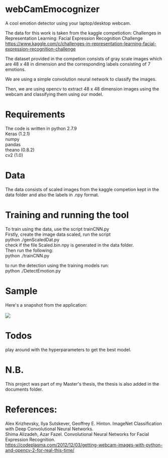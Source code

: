 # webCamEmocognizer
A cool emotion detector using your laptop/desktop webcam.

The data for this work is taken from the kaggle competiotion: 
Challenges in Representation Learning: Facial Expression Recognition Challenge https://www.kaggle.com/c/challenges-in-representation-learning-facial-expression-recognition-challenge

The dataset provided in the competion consists of gray scale images which are 48 x 48 in dimension and the corresponding labels consisting of 7 emotions.

We are using a simple convolution neural network to classify the images.

Then, we are using opencv to extract 48 x 48 dimension images using the webcam and classifying them using our model.

# Requirements

The code is written in python 2.7.9 </br>
Keras (1.2.1) </br>
numpy </br>
pandas </br>
theano (0.8.2) </br>
cv2 (1.0) </br>

# Data
The data consists of scaled images from the kaggle competion kept in the data folder and also the labels in .npy format.

# Training and running the tool

To train using the data, use the script trainCNN.py </br>
Firstly, create the image data scaled, run the script </br>
python ./genScaledDat.py </br>
check if the file Scaled.bin.npy is generated in the data folder. </br>
Then run the following: </br>
python ./trainCNN.py

to run the detection using the training models run:</br>
python ./DetectEmotion.py

# Sample
Here's a snapshot from the application:</br>
</br>
![](https://github.com/DeepInEvil/webCamEmocognizer/blob/master/gif/optimised.gif)
# Todos
play around with the hyperparameters to get the best model.

# N.B.
This project was part of my Master's thesis, the thesis is also added in the documents folder.

# References:
Alex Krizhevsky, Ilya Sutskever, Geoffrey E. Hinton. ImageNet Classification with Deep Convolutional Neural Networks. <br />
Shima Alizadeh, Azar Fazel. Convolutional Neural Networks for Facial Expression Recognition. <br />
https://codeplasma.com/2012/12/03/getting-webcam-images-with-python-and-opencv-2-for-real-this-time/

